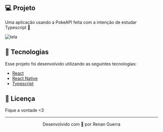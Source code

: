 ## 💻 Projeto

Uma aplicação usando a PokeAPI feita com a intenção de estudar Typescript 💜 

![tela](https://user-images.githubusercontent.com/53278938/98060037-63b07a80-1e27-11eb-9765-98214ad8c229.png)

## 🚀 Tecnologias

Esse projeto foi desenvolvido utilizando as seguintes tecnologias:

- [React](https://reactjs.org/)
- [React Native](https://reactnative.dev)
- [Typescript](https://www.typescriptlang.org/)

## 📝 Licença

Fique a vontade <3

---

<p align="center">Desenvolvido com 💜 por Renan Guerra</p>

